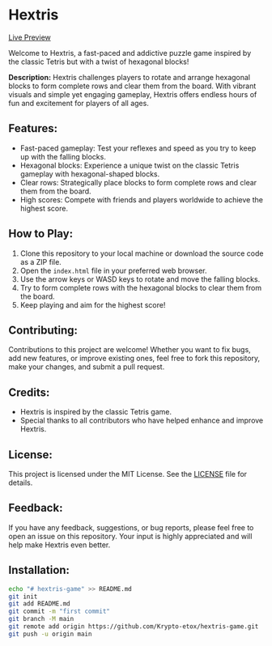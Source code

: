 # Hextris

[Live Preview](https://krypto-etox.github.io/hextris-game/)

Welcome to Hextris, a fast-paced and addictive puzzle game inspired by the classic Tetris but with a twist of hexagonal blocks!

**Description:**
Hextris challenges players to rotate and arrange hexagonal blocks to form complete rows and clear them from the board. With vibrant visuals and simple yet engaging gameplay, Hextris offers endless hours of fun and excitement for players of all ages.

## **Features:**
- Fast-paced gameplay: Test your reflexes and speed as you try to keep up with the falling blocks.
- Hexagonal blocks: Experience a unique twist on the classic Tetris gameplay with hexagonal-shaped blocks.
- Clear rows: Strategically place blocks to form complete rows and clear them from the board.
- High scores: Compete with friends and players worldwide to achieve the highest score.

## **How to Play:**
1. Clone this repository to your local machine or download the source code as a ZIP file.
2. Open the `index.html` file in your preferred web browser.
3. Use the arrow keys or WASD keys to rotate and move the falling blocks.
4. Try to form complete rows with the hexagonal blocks to clear them from the board.
5. Keep playing and aim for the highest score!

## **Contributing:**
Contributions to this project are welcome! Whether you want to fix bugs, add new features, or improve existing ones, feel free to fork this repository, make your changes, and submit a pull request.

## **Credits:**
- Hextris is inspired by the classic Tetris game.
- Special thanks to all contributors who have helped enhance and improve Hextris.

## **License:**
This project is licensed under the MIT License. See the [LICENSE](LICENSE) file for details.

## **Feedback:**
If you have any feedback, suggestions, or bug reports, please feel free to open an issue on this repository. Your input is highly appreciated and will help make Hextris even better.

## **Installation:**
```bash
echo "# hextris-game" >> README.md
git init
git add README.md
git commit -m "first commit"
git branch -M main
git remote add origin https://github.com/Krypto-etox/hextris-game.git
git push -u origin main
